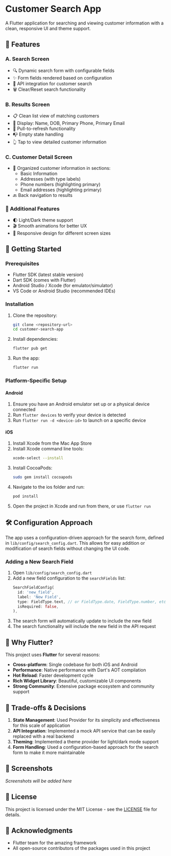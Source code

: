 # Customer Search App

A Flutter application for searching and viewing customer information with a clean, responsive UI and theme support.

## 🌟 Features

### A. Search Screen
- 🔍 Dynamic search form with configurable fields
- ✨ Form fields rendered based on configuration
- 🔄 API integration for customer search
- 🗑️ Clear/Reset search functionality

### B. Results Screen
- 📋 Clean list view of matching customers
- 📱 Display: Name, DOB, Primary Phone, Primary Email
- 🔄 Pull-to-refresh functionality
- 📭 Empty state handling
- 👆 Tap to view detailed customer information

### C. Customer Detail Screen
- 📱 Organized customer information in sections:
  - Basic Information
  - Addresses (with type labels)
  - Phone numbers (highlighting primary)
  - Email addresses (highlighting primary)
- 🔙 Back navigation to results

### 🎨 Additional Features
- 🌓 Light/Dark theme support
- 🎬 Smooth animations for better UX
- 📱 Responsive design for different screen sizes

## 🚀 Getting Started

### Prerequisites
- Flutter SDK (latest stable version)
- Dart SDK (comes with Flutter)
- Android Studio / Xcode (for emulator/simulator)
- VS Code or Android Studio (recommended IDEs)

### Installation
1. Clone the repository:
   ```bash
   git clone <repository-url>
   cd customer-search-app
   ```

2. Install dependencies:
   ```bash
   flutter pub get
   ```

3. Run the app:
   ```bash
   flutter run
   ```

### Platform-Specific Setup

#### Android
1. Ensure you have an Android emulator set up or a physical device connected
2. Run `flutter devices` to verify your device is detected
3. Run `flutter run -d <device-id>` to launch on a specific device

#### iOS
1. Install Xcode from the Mac App Store
2. Install Xcode command line tools:
   ```bash
   xcode-select --install
   ```
3. Install CocoaPods:
   ```bash
   sudo gem install cocoapods
   ```
4. Navigate to the ios folder and run:
   ```bash
   pod install
   ```
5. Open the project in Xcode and run from there, or use `flutter run`

## 🛠 Configuration Approach

The app uses a configuration-driven approach for the search form, defined in `lib/config/search_config.dart`. This allows for easy addition or modification of search fields without changing the UI code.

### Adding a New Search Field
1. Open `lib/config/search_config.dart`
2. Add a new field configuration to the `searchFields` list:
   ```dart
   SearchFieldConfig(
     id: 'new_field',
     label: 'New Field',
     type: FieldType.text, // or FieldType.date, FieldType.number, etc.
     isRequired: false,
   ),
   ```
3. The search form will automatically update to include the new field
4. The search functionality will include the new field in the API request

## 🎯 Why Flutter?

This project uses **Flutter** for several reasons:
- **Cross-platform**: Single codebase for both iOS and Android
- **Performance**: Native performance with Dart's AOT compilation
- **Hot Reload**: Faster development cycle
- **Rich Widget Library**: Beautiful, customizable UI components
- **Strong Community**: Extensive package ecosystem and community support

## 🔄 Trade-offs & Decisions

1. **State Management**: Used Provider for its simplicity and effectiveness for this scale of application
2. **API Integration**: Implemented a mock API service that can be easily replaced with a real backend
3. **Theming**: Implemented a theme provider for light/dark mode support
4. **Form Handling**: Used a configuration-based approach for the search form to make it more maintainable

## 📸 Screenshots

*Screenshots will be added here*

## 📝 License

This project is licensed under the MIT License - see the [LICENSE](LICENSE) file for details.

## 🙏 Acknowledgments

- Flutter team for the amazing framework
- All open-source contributors of the packages used in this project
